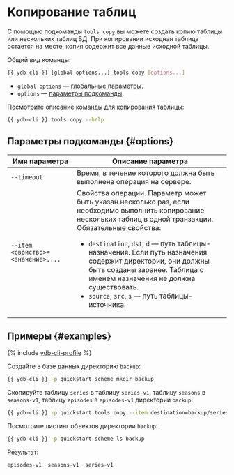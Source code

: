 # Копирование таблиц

С помощью подкоманды `tools copy` вы можете создать копию таблицы или нескольких таблиц БД. При копировании исходная таблица остается на месте, копия содержит все данные исходной таблицы.

Общий вид команды:

```bash
{{ ydb-cli }} [global options...] tools copy [options...]
```

* `global options` — [глобальные параметры](commands/global-options.md).
* `options` — [параметры подкоманды](#options).

Посмотрите описание команды для копирования таблицы:

```bash
{{ ydb-cli }} tools copy --help
```

## Параметры подкоманды {#options}

| Имя параметра | Описание параметра |
| ---|--- |
| `--timeout` | Время, в течение которого должна быть выполнена операция на сервере. |
| `--item <свойство>=<значение>,...` | Свойства операции. Параметр может быть указан несколько раз, если необходимо выполнить копирование нескольких таблиц в одной транзакции.<br/>Обязательные свойства:<ul><li>`destination`, `dst`, `d` —  путь таблицы-назначения. Если путь назначения содержит директории, они должны быть созданы заранее. Таблица с именем назначения не должна существовать.</li><li>`source`, `src`, `s` — путь таблицы-источника.</li></ul> |

## Примеры {#examples}

{% include [ydb-cli-profile](../../_includes/ydb-cli-profile.md) %}

Создайте в базе данных директорию `backup`:

```bash
{{ ydb-cli }} -p quickstart scheme mkdir backup
```

Скопируйте таблицу `series` в таблицу `series-v1`, таблицу `seasons` в `seasons-v1`, таблицу `episodes` в `episodes-v1` директории `backup`:

```bash
{{ ydb-cli }} -p quickstart tools copy --item destination=backup/series-v1,source=series --item destination=backup/seasons-v1,source=seasons --item destination=backup/episodes-v1,source=episodes
```

Посмотрите листинг объектов директории `backup`:

```bash
{{ ydb-cli }} -p quickstart scheme ls backup
```

Результат:

```text
episodes-v1  seasons-v1  series-v1
```
